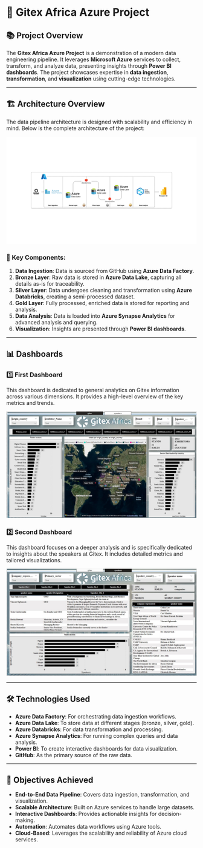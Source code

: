 # 🚀 Gitex Africa Azure Project

## 📚 Project Overview
The **Gitex Africa Azure Project** is a demonstration of a modern data engineering pipeline. It leverages **Microsoft Azure** services to collect, transform, and analyze data, presenting insights through **Power BI dashboards**. The project showcases expertise in **data ingestion**, **transformation**, and **visualization** using cutting-edge technologies.

---

## 🏗️ Architecture Overview
The data pipeline architecture is designed with scalability and efficiency in mind. Below is the complete architecture of the project:

![Architecture](images/Architecture.png)

### 🔑 Key Components:
1. **Data Ingestion**: Data is sourced from GitHub using **Azure Data Factory**.
2. **Bronze Layer**: Raw data is stored in **Azure Data Lake**, capturing all details as-is for traceability.
3. **Silver Layer**: Data undergoes cleaning and transformation using **Azure Databricks**, creating a semi-processed dataset.
4. **Gold Layer**: Fully processed, enriched data is stored for reporting and analysis.
5. **Data Analysis**: Data is loaded into **Azure Synapse Analytics** for advanced analysis and querying.
6. **Visualization**: Insights are presented through **Power BI dashboards**.

---

## 📊 Dashboards
### 1️⃣ **First Dashboard**  
This dashboard is dedicated to general analytics on Gitex information across various dimensions. It provides a high-level overview of the key metrics and trends.

![First Dashboard](images/dash_1.jpg)

### 2️⃣ **Second Dashboard**  
This dashboard focuses on a deeper analysis and is specifically dedicated to insights about the speakers at Gitex. It includes detailed metrics and tailored visualizations.

![Second Dashboard](images/dash_2.jpg)

---

## 🛠️ Technologies Used
- **Azure Data Factory**: For orchestrating data ingestion workflows.
- **Azure Data Lake**: To store data at different stages (bronze, silver, gold).
- **Azure Databricks**: For data transformation and processing.
- **Azure Synapse Analytics**: For running complex queries and data analysis.
- **Power BI**: To create interactive dashboards for data visualization.
- **GitHub**: As the primary source of the raw data.

---

## 🎯 Objectives Achieved
- **End-to-End Data Pipeline**: Covers data ingestion, transformation, and visualization.
- **Scalable Architecture**: Built on Azure services to handle large datasets.
- **Interactive Dashboards**: Provides actionable insights for decision-making.
- **Automation**: Automates data workflows using Azure tools.
- **Cloud-Based**: Leverages the scalability and reliability of Azure cloud services.
